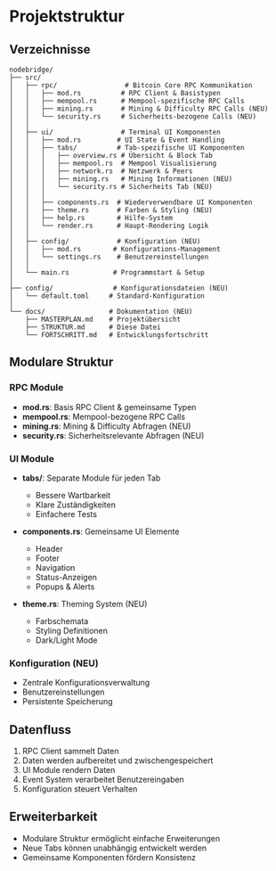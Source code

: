 # Projektstruktur

## Verzeichnisse

```
nodebridge/
├── src/
│   ├── rpc/                 # Bitcoin Core RPC Kommunikation
│   │   ├── mod.rs          # RPC Client & Basistypen
│   │   ├── mempool.rs      # Mempool-spezifische RPC Calls
│   │   ├── mining.rs       # Mining & Difficulty RPC Calls (NEU)
│   │   └── security.rs     # Sicherheits-bezogene Calls (NEU)
│   │
│   ├── ui/                 # Terminal UI Komponenten
│   │   ├── mod.rs         # UI State & Event Handling
│   │   ├── tabs/          # Tab-spezifische UI Komponenten
│   │   │   ├── overview.rs # Übersicht & Block Tab
│   │   │   ├── mempool.rs  # Mempool Visualisierung
│   │   │   ├── network.rs  # Netzwerk & Peers
│   │   │   ├── mining.rs   # Mining Informationen (NEU)
│   │   │   └── security.rs # Sicherheits Tab (NEU)
│   │   │
│   │   ├── components.rs  # Wiederverwendbare UI Komponenten
│   │   ├── theme.rs       # Farben & Styling (NEU)
│   │   ├── help.rs        # Hilfe-System
│   │   └── render.rs      # Haupt-Rendering Logik
│   │
│   ├── config/            # Konfiguration (NEU)
│   │   ├── mod.rs        # Konfigurations-Management
│   │   └── settings.rs    # Benutzereinstellungen
│   │
│   └── main.rs           # Programmstart & Setup
│
├── config/               # Konfigurationsdateien (NEU)
│   └── default.toml     # Standard-Konfiguration
│
└── docs/                # Dokumentation (NEU)
    ├── MASTERPLAN.md    # Projektübersicht
    ├── STRUKTUR.md      # Diese Datei
    └── FORTSCHRITT.md   # Entwicklungsfortschritt
```

## Modulare Struktur

### RPC Module
- **mod.rs**: Basis RPC Client & gemeinsame Typen
- **mempool.rs**: Mempool-bezogene RPC Calls
- **mining.rs**: Mining & Difficulty Abfragen (NEU)
- **security.rs**: Sicherheitsrelevante Abfragen (NEU)

### UI Module
- **tabs/**: Separate Module für jeden Tab
  - Bessere Wartbarkeit
  - Klare Zuständigkeiten
  - Einfachere Tests

- **components.rs**: Gemeinsame UI Elemente
  - Header
  - Footer
  - Navigation
  - Status-Anzeigen
  - Popups & Alerts

- **theme.rs**: Theming System (NEU)
  - Farbschemata
  - Styling Definitionen
  - Dark/Light Mode

### Konfiguration (NEU)
- Zentrale Konfigurationsverwaltung
- Benutzereinstellungen
- Persistente Speicherung

## Datenfluss
1. RPC Client sammelt Daten
2. Daten werden aufbereitet und zwischengespeichert
3. UI Module rendern Daten
4. Event System verarbeitet Benutzereingaben
5. Konfiguration steuert Verhalten

## Erweiterbarkeit
- Modulare Struktur ermöglicht einfache Erweiterungen
- Neue Tabs können unabhängig entwickelt werden
- Gemeinsame Komponenten fördern Konsistenz
